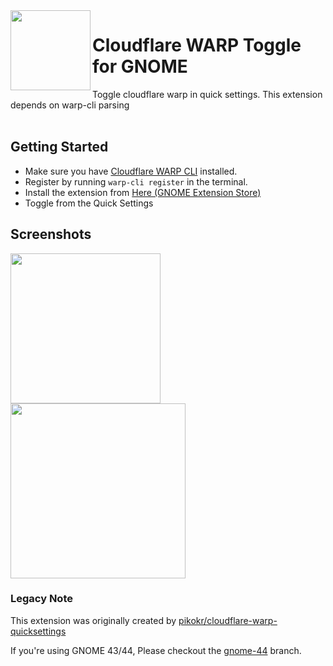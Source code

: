 <img src="https://github.com/khaled-0/gnome-cloudflare-warp-toggle/assets/74397286/cdae7049-0725-4f11-ab07-8fca95944c5f" height="128px" align="left">

# Cloudflare WARP Toggle for GNOME

Toggle cloudflare warp in quick settings. This extension depends on warp-cli parsing
<br/>
<br/>

## Getting Started

- Make sure you have [Cloudflare WARP CLI](https://developers.cloudflare.com/warp-client/get-started/linux/) installed.
-  Register by running ``warp-cli register`` in the terminal.
- Install the extension from [Here (GNOME Extension Store)](https://extensions.gnome.org/extension/5982/cloudflare-warp-toggle/)
- Toggle from the Quick Settings

## Screenshots

<img src="https://extensions.gnome.org/extension-data/screenshots/screenshot_5982_NPbGU5D.png" width="240px" /> <img src="https://github.com/khaled-0/gnome-cloudflare-warp-toggle/assets/74397286/d3123a69-d574-4ec0-bc5b-044c53aebfc4" width="280px" />

### Legacy Note

This extension was originally created by [pikokr/cloudflare-warp-quicksettings](
https://github.com/pikokr/cloudflare-warp-quicksettings)

If you're using GNOME 43/44, Please checkout the [gnome-44](https://github.com/khaled-0/gnome-cloudflare-warp-toggle/tree/gnome-44) branch.
